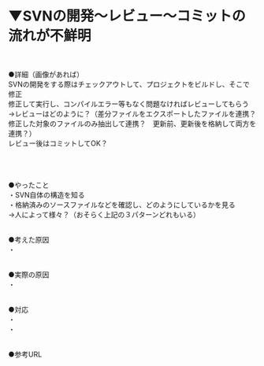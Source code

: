 # ▼SVNの開発〜レビュー〜コミットの流れが不鮮明<br>
<br>

●詳細（画像があれば）<br>
SVNの開発をする際はチェックアウトして、プロジェクトをビルドし、そこで修正<br>
修正して実行し、コンパイルエラー等もなく問題なければレビューしてもらう<br>
→レビューはどのように？（差分ファイルをエクスポートしたファイルを連携？　修正した対象のファイルのみ抽出して連携？　更新前、更新後を格納して両方を連携？）<br>
レビュー後はコミットしてOK？<br>
<br>
<br>
<br>

●やったこと<br>
・SVN自体の構造を知る<br>
・格納済みのソースファイルなどを確認し、どのようにしているかを見る<br>
→人によって様々？（おそらく上記の３パターンどれもいる）<br>
<br>

●考えた原因<br>
・<br>
<br>

●実際の原因<br>
・<br>
<br>

●対応<br>
・<br>
・<br>
<br>

●参考URL<br>
<br>
<br>

